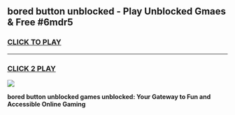 
## bored button unblocked - Play Unblocked Gmaes & Free #6mdr5
<h3>
<a href="https://news.freeplayer.one?title=bored_button_unblocked&ref=03M">CLICK TO PLAY</a></h3>
<hr>

<h3>
<a href="https://news.freeplayer.one?title=bored_button_unblocked&ref=03M">CLICK 2 PLAY</a>
  
</h3>

<a href="https://news.freeplayer.one?title=bored_button_unblocked&ref=03M"><img src="https://clearcache.store/games.png"></a>


**bored button unblocked games unblocked: Your Gateway to Fun and Accessible Online Gaming**
